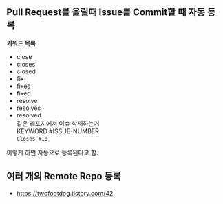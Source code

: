 ## Pull Request를 올릴때 Issue를 Commit할 때 자동 등록
**키워드 목록**  
* close
* closes
* closed
* fix
* fixes
* fixed
* resolve
* resolves
* resolved  
같은 레포지에서 이슈 삭제하는거  
KEYWORD #ISSUE-NUMBER  
`Closes #10`  
  
이렇게 하면 자동으로 등록된다고 함.

## 여러 개의 Remote Repo 등록
* https://twofootdog.tistory.com/42
